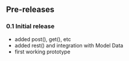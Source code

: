 ## Pre-releases

### 0.1 Initial release

 - added post(), get(), etc
 - added rest() and integration with Model Data
 - first working prototype
